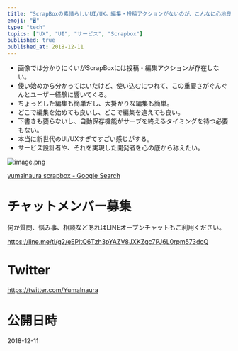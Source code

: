 ```yaml
---
title: "ScrapBoxの素晴らしいUI/UX。編集・投稿アクションがないのが、こんなに心地良いなんて。"
emoji: "🖥"
type: "tech"
topics: ["UX", "UI", "サービス", "Scrapbox"]
published: true
published_at: 2018-12-11
---
```


- 画像では分かりにくいがScrapBoxには投稿・編集アクションが存在しない。
- 使い始めから分かってはいたけど、使い込むにつれて、この重要さがぐんぐんとユーザー経験に響いてくる。
- ちょっとした編集も簡単だし、大掛かりな編集も簡単。
- どこで編集を始めても良いし、どこで編集を追えても良い。
- 下書きも要らないし、自動保存機能がサーブを終えるタイミングを待つ必要もない。
- 本当に新世代のUI/UXすぎてすごい感じがする。
- サービス設計者や、それを実現した開発者を心の底から称えたい。

![image.png](https://qiita-image-store.s3.amazonaws.com/0/89618/e9206c93-3bd8-cee6-66f3-a591611e71a2.png)

[yumainaura scrapbox - Google Search](https://www.google.co.jp/search?q=yumainaura+scrapbox&oq=yumainaura+scrapbox&aqs=chrome..69i57j69i60l3.5196j1j7&sourceid=chrome&ie=UTF-8)








<!-- Update From Qiita API -->

# チャットメンバー募集


何か質問、悩み事、相談などあればLINEオープンチャットもご利用ください。

https://line.me/ti/g2/eEPltQ6Tzh3pYAZV8JXKZqc7PJ6L0rpm573dcQ





# Twitter


https://twitter.com/YumaInaura


<!-- Update From Qiita API -->



# 公開日時

2018-12-11
